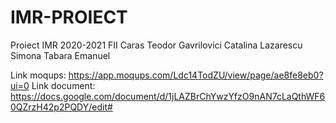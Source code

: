 # IMR-PROIECT
Proiect IMR 2020-2021 FII
Caras Teodor 
Gavrilovici Catalina
Lazarescu Simona
Tabara Emanuel

Link moqups: https://app.moqups.com/Ldc14TodZU/view/page/ae8fe8eb0?ui=0
Link document: https://docs.google.com/document/d/1jLAZBrChYwzYfzO9nAN7cLaQthWF60QZrzH42p2PQDY/edit#
